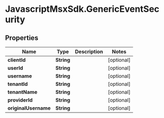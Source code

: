 # JavascriptMsxSdk.GenericEventSecurity

## Properties

Name | Type | Description | Notes
------------ | ------------- | ------------- | -------------
**clientId** | **String** |  | [optional] 
**userId** | **String** |  | [optional] 
**username** | **String** |  | [optional] 
**tenantId** | **String** |  | [optional] 
**tenantName** | **String** |  | [optional] 
**providerId** | **String** |  | [optional] 
**originalUsername** | **String** |  | [optional] 


